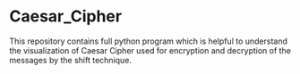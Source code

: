 # Caesar_Cipher
This repository contains full python program which is helpful to understand the visualization of Caesar Cipher used for encryption and decryption of the messages by the shift technique.
